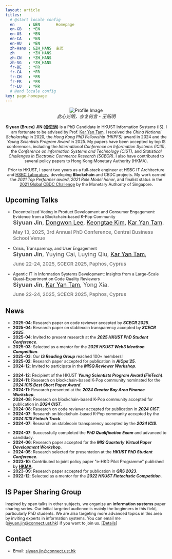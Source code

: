 ```yaml
---
layout: article
titles:
  # @start locale config
  en      : &EN       Homepage
  en-GB   : *EN
  en-US   : *EN
  en-CA   : *EN
  en-AU   : *EN
  zh-Hans : &ZH_HANS  主页
  zh      : *ZH_HANS
  zh-CN   : *ZH_HANS
  zh-SG   : *ZH_HANS
  fr-BE   : *FR
  fr-CA   : *FR
  fr-CH   : *FR
  fr-FR   : *FR
  fr-LU   : *FR
  # @end locale config
key: page-homepage
---
```


<head>
<style>
  /* Base styles */
  .container {
    width: 100%;
    text-align: center;
  }

  body {
    font-family: 'Lora', serif;
    line-height: 1.6;
    background-color: #f8f8f8;
    margin: 0;
    padding: 10px;
  }

  .profile-image {
    width: 100%;
    max-width: 300px;
    margin: 10px 0;
  }

  .profile-text {
    margin: 10px;
    text-align: left;
  }

      ul {
      list-style-type: none; /* Remove the default bullets */
      padding-left: 0;
    }
    
  .paper-item {
      margin-bottom: 30px;
      padding-left: 15px;
      border-left: 4px solid #333; /* Subtle border instead of bullet */
    }

    .paper-title {
      font-size: 24px;
      font-family: 'Playfair Display', serif;
      font-weight: 700;
      margin-bottom: 12px;
      color: #333;
      line-height: 1.4;
    }

    .paper-authors {
      font-size: 18px;
      font-weight: 400;
      color: #555;
      margin-bottom: 10px;
    }

    .conference-info {
      color: grey;
      font-weight: 600;
      font-size: 15px;
      margin-top: 8px;
    }

  @media screen and (min-width: 600px) {
    .container {
      display: flex;
      align-items: flex-start;
      justify-content: space-between;
    }

    .profile-text {
      flex: 2 1 70%; /* Ensure text takes up more space */
      text-align: left;
      margin: 10px;
    }

    .profile-image {
      flex: 1 1 auto; /* Allow the image to take up space based on its content */
      max-width: 300px;
      margin-left: 10px;
      order: 2;
    }


    .profile-image {
      margin-left: 10px;
      max-width: 300px;
      order: 2;
    }

    .profile-text {
      margin-top: -20px;
      order: 1;
      flex: 70%;
    }

    .card {
      display: flex;
      background-color: #fff;
      box-shadow: 0 4px 8px rgba(0, 0, 0, 0.1);
      padding: 10px;
      margin: 10px;
      border-radius: 8px;
      transition: transform 0.2s ease, box-shadow 0.2s ease;
      position: relative;
      width: 100%;
      max-width: 1000px;
    }

    .card:hover {
      transform: translateY(-5px);
      box-shadow: 0 6px 12px rgba(0, 0, 0, 0.2);
    }

    .card-content {
      max-width: 70%;
    }

    .card h3 {
      font-size: 1.5em;
      margin-bottom: 0px;
      margin-top: -5px;
    }

    .card small {
      font-size: 0.9em;
      margin-top: -5px;
      margin-bottom: -5px;
      color: #555;
    }

    .card ul {
      list-style-type: none;
      padding: 0;
    }

    .card ul li {
      margin-bottom: 0px;
      padding-left: 30px;
    }

    /* Subtle Timeline Dots */
    .timeline {
      position: relative;
      margin-left: 20px;
    }

    .timeline::before {
      content: '';
      position: static;
      left: 10px;
      top: 10px;
      bottom: 0;
      width: 2px;
      background-color: #d3d3d3;
    }

    .timeline-item {
      display: flex;
      align-items: center;
      margin-bottom: 20px;
      padding-left: 40px;
      position: relative;
    }

    /* Logo Styling */
    .university-logo {
      height: 180px;
      justify-self: end;
      align-self: flex-start;
    }

    .timeline-item::before {
      content: '';
      position: absolute;
      left: 7px;
      top: 8px;
      width: 8px;
      height: 8px;
      background-color: #1A5DCB;
      border-radius: 50%;
    }

    header.header {
      box-shadow: 0 4px 8px rgba(0, 0, 0, 0.1);
    }
  }

  /* Mobile-specific adjustments */
  @media (max-width: 600px) {
    .card {
      max-width: 100%; /* Remove the 600px limit */
      padding: 16px; /* Add more padding for space */
      margin: 10px 0; /* Adjust margin to center the card */
    }

    h3 {
      font-size: 1.2em;
    }

    p,
    ul li {
      font-size: 0.9em;
    }

    .timeline-item::before {
      content: '';
      position: absolute;
      left: 7px;
      top: 8px;
      width: 8px;
      height: 8px;
      background-color: #1A5DCB;
      border-radius: 50%;
    }
  }
</style>
</head>

<div class="container">
  <div class="profile-image">
    <img src="./images/profile3.png" alt="Profile Image" loading="lazy" />
    <div style="text-align: center;">
   <!-- <em></em> -->
</div>
  </div>
    <div class="profile-text">
    <em>此心光明，亦复何言 - 王阳明 </em>
  <p>
    <strong>Siyuan (Bruce) JIN (金思远)</strong> is a PhD Candidate in HKUST Information Systems (IS). I am fortunate to be advised by Prof. <a href="https://isom.hkust.edu.hk/faculty-and-staff/directory/kytam">Kar Yan Tam</a>. I received the <em>China National Scholarship</em> in 2020, the <em>Hong Kong PhD Fellowship (HKPFS)</em> award in 2024 and the <em>Young Scientists Program Award</em> in 2025. My papers have been accepted by top IS conferences, including the <em>International Conference on Information Systems (ICIS)</em>, the <em>Conference on Information Systems and Technology (CIST)</em>, and <em>Statistical Challenges in Electronic Commerce Research (SCECR)</em>. I also have contributed to several policy papers to Hong Kong Monetary Authority (HKMA).
  </p>
  <p>
    Prior to HKUST, I spent two years as a full-stack engineer at HSBC IT Architecture and <a href="https://www.ventures.hsbc.com/en/about-us">HSBC Laboratory</a>, developing <strong>Blockchain</strong> and CBDC projects. My work earned the <em>2021 Top Performer award</em>, <em>2021 Role Model honor</em>, and finalist status in the <a href="https://www.mas.gov.sg/news/media-releases/2021/mas-announces-15-finalists-for-the-global-cbdc-challenge">2021 Global CBDC Challenge</a> by the Monetary Authority of Singapore.
  </p>
  </div>
</div>

## Upcoming Talks
<ul>
  <li class="paper-item">
    <div class="paper-title">
      Decentralized Voting in Product Development and Consumer Engagement: Evidence from a Blockchain-based K-Pop Community
    </div>
    <div class="paper-authors">
      <strong>Siyuan Jin</strong>, <a href="https://isom.hkust.edu.hk/faculty-and-staff/directory/dongwon">Dongwon Lee</a>, 
      <a href="https://www.bschool.cuhk.edu.hk/staff/kim-keongtae/">Keongtae Kim</a>, 
      <a href="https://isom.hkust.edu.hk/faculty-and-staff/directory/kytam">Kar Yan Tam</a>.
    </div>
    <p class="conference-info">May 13, 2025, 3rd Annual PhD Conference, Central Business School Venue</p>
  </li>

  <li class="paper-item">
    <div class="paper-title">
      Crisis, Transparency, and User Engagement
    </div>
    <div class="paper-authors">
      <strong>Siyuan Jin</strong>, 
      Yuying Cai, Luying Qiu,
      <a href="https://isom.hkust.edu.hk/faculty-and-staff/directory/kytam">Kar Yan Tam</a>,
    </div>
    <p class="conference-info">June 22-24, 2025, SCECR 2025, Paphos, Cyprus</p>
  </li>

  
  <li class="paper-item">
    <div class="paper-title">
      Agentic IT in Information Systems Development: Insights from a Large-Scale Quasi-Experiment on Code Quality Reviewers
    </div>
    <div class="paper-authors">
      <strong>Siyuan Jin</strong>, 
      <a href="https://isom.hkust.edu.hk/faculty-and-staff/directory/kytam">Kar Yan Tam</a>,
      Yong Xia.
    </div>
    <p class="conference-info">June 22-24, 2025, SCECR 2025, Paphos, Cyprus</p>
  </li>
</ul>

## News
- **2025-04**: Research paper on code reviewer accepted by **_SCECR 2025_**.
- **2025-04**: Research paper on stablecoin transparency accepted by **_SCECR 2025_**.
- **2025-04**: Invited to present research at the **_2025 HKUST PhD Student Conference_**.
- **2025-03**: Selected as a mentor for the **_2025 HKUST Web3 Ideathon Competition_**.
- **2025-03**: Our **_IS Reading Group_** reached 100+ members!
- **2025-02**: Research paper accepted for publication in **_AIOps'25_**.
- **2024-12**: Invited to participate in the **_MISQ Reviewer Workshop_**.
<!-- - **2024-12**: Coauthor Yichi Zhang's paper was accepted by **_Quantum Information Processing_**!  -->
- **2024-12**: Recipient of the HKUST **_Young Scientists Program Award (FinTech)_**.
- **2024-11**: Research on blockchain-based K-Pop community nominated for the **_2024 ICIS Best Short Paper Award_**.
- **2024-11**: Research presented at the **_2024 Greater Bay Area Finance Workshop_**.
- **2024-08**: Research on blockchain-based K-Pop community accepted for publication in **_2024 CIST_**.
- **2024-08**: Research on code reviewer accepted for publication in **_2024 CIST_**.
- **2024-07**: Research on blockchain-based K-Pop community accepted by the **_2024 ICIS Fintech Track_**.
- **2024-07**: Research on stablecoin transparency accepted by the **_2024 ICIS_**.
<!-- - **2024-07**: Coauthor PhD Student Yuhan Huang's paper was accepted by **_Physical Review Research_**!  -->
- **2024-07**: Successfully completed the **_PhD Qualification Exam_** and advanced to candidacy.
- **2024-06**: Research paper accepted for the **_MIS Quarterly Virtual Paper Development Workshop_**.
- **2024-05**: Research selected for presentation at the **_HKUST PhD Student Conference_**.
- **2023-10**: Contributed to joint policy paper "e-HKD Pilot Programme" published by [**HKMA**](https://www.hkma.gov.hk/media/eng/doc/key-information/press-release/2023/20231030e3a1.pdf).
- **2023-09**: Research paper accepted for publication in **_QRS 2023_**.
- **2022-12**: Selected as a mentor for the **_2022 HKUST Fintechstic Competition_**.

## IS Paper Sharing Group
Inspired by open talks in other subjects, we organize an **information systems** paper sharing series. Our initial targeted audience is mainly the beginners in this field, particularly PhD students. We are also targeting more advanced topics in this area by inviting experts in information systems. You can email me (siyuan.jin@connect.ust.hk) if you want to join us. [[Details]](https://siyuan-bruce.github.io/reading_group/home.html)

<!-- ## **Research Interests**
- **IT Infrastructure (Blockchain)**: Token-based Platforms, Central Bank Digital Currency, Token Economy
- **Software Management**: Software Development
- **Quantum IT Governance**: Quantuam IT management, Quantum Finance, Classical Quantum-Inspired Algorithm -->

<!-- ## **Education**
- **Hong Kong University of Science and Technology** (Aug 2022 - now)
  - MPhil-PhD Student in Information Systems.
  - Supervisor: Prof. [Kar Yan Tam](https://isom.hkust.edu.hk/faculty-and-staff/directory/kytam). -->
  <!-- - Advisors: [Allen H. Huang](https://www.allenhuang.org/), [Dongwon Lee](https://isom.hkust.edu.hk/faculty-and-staff/directory/dongwon), [Kohei Kawaguchi](https://www.kohei-kawaguchi.com/), [Keongtae Kim](https://www.bschool.cuhk.edu.hk/staff/kim-keongtae/), [Marc Dordal i Carreras](https://marcdordal.github.io/), [Qiming Shao](https://sites.google.com/view/sqml/home), [Bei Zeng](https://facultyprofiles.hkust.edu.hk/profiles.php?profile=bei-zeng-zengb). -->
  <!-- - Obtained Hong Kong PhD Fellowship Scheme (2024-2028). -->

<!-- - **South China University of Technology** (Sep 2017 – Jun 2021)
  - B.Fin. in Financial Technology, Outstanding Graduates. 
  - Rank: 1 / 33.
  - Obtained 2021 University-level excellent graduation thesis
  - Obtained 2020 China National Scholarship (Top 0.1%)
  - Obtained 2019 First prize of South China University of Technology (Top 1%)
  - Obtained 2018 First prize of South China University of Technology (Top 1%) -->
<!-- 
## Education

<div class="card">
  <div class="card-content">
    <h3>PhD Candidate in Information Systems, Hong Kong University of Science and Technology</h3>
    <small>Aug 2022 - Present, Clear Water Bay, Hong Kong</small>
    <ul class="timeline">
      <li class="timeline-item">
        Supervisor:&nbsp;<strong>Prof. <a href="https://isom.hkust.edu.hk/faculty-and-staff/directory/kytam">Kar Yan Tam</a></strong>
      </li>
      <li class="timeline-item">
        Hong Kong PhD Fellowship Scheme (2024-2028)
      </li>
    </ul>
  </div>
</div>

<div class="card">
  <div class="card-content">
    <h3>Bachelor of FinTech, South China University of Technology</h3>
    <small>Sep 2017 – Jun 2021, Guangzhou, China</small>
        <ul class="timeline">
      <li class="timeline-item">
        China National Scholarship (Top 0.1%)
      </li>
    </ul>
  </div>
</div>

## Industry Experience
<div class="card">
  <div class="card-content">
    <h3>Research Consultant, HSBC Hong Kong</h3>
    <small>Sep 2022 - now, Olympian City, Hong Kong</small>
    <ul class="timeline">
      <li class="timeline-item">
      HSBC Email: bruce.s.jin@hsbc.com.hk
      </li>
    </ul>
  </div>
</div>

<div class="card">
  <div class="card-content">
    <h3>Full Stack Engineer, HSBC Laboratory</h3>
    <small>May 2021 - Aug 2022, Guangzhou, China</small>
    <ul class="timeline">
      <li class="timeline-item">
        Advisor: Yong Xia
      </li>
      <li class="timeline-item">
        Achievements: 2021 Top Performer, 2021 Role Model, 2021 Global CBDC Challenge Finalist.
      </li>
    </ul>
  </div>
</div>

<div class="card">
  <div class="card-content">
    <h3>Trainee, HSBC IT Architecture</h3>
    <small>Sep 2020 - May 2021, Guangzhou, China</small>
  </div>
</div> -->

## **Contact**
- Email: siyuan.jin@connect.ust.hk

<script type="text/javascript" id="clustrmaps" src="//clustrmaps.com/map_v2.js?d=r7AzHOCvRlal1xYrtPrhKbcA0nnj4jrEj9bMJxTlmEE&cl=ffffff&w=300"></script>


<meta name="viewport" content="width=device-width, initial-scale=1">